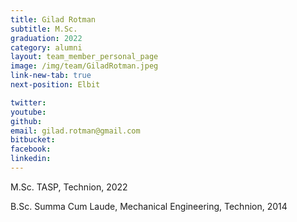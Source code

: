 ```yaml
---
title: Gilad Rotman
subtitle: M.Sc. 
graduation: 2022
category: alumni
layout: team_member_personal_page
image: /img/team/GiladRotman.jpeg
link-new-tab: true
next-position: Elbit

twitter: 
youtube: 
github: 
email: gilad.rotman@gmail.com
bitbucket: 
facebook: 
linkedin:
---
```


M.Sc. TASP, Technion, 2022

B.Sc. Summa Cum Laude, Mechanical Engineering, Technion, 2014


<!-- {% bibliography --query @*[year=2023] --group_by none %}
{% bibliography -q @*[c ~= {{ V. Indelman }}] %}
{% bibliography --sort authors %} -->
